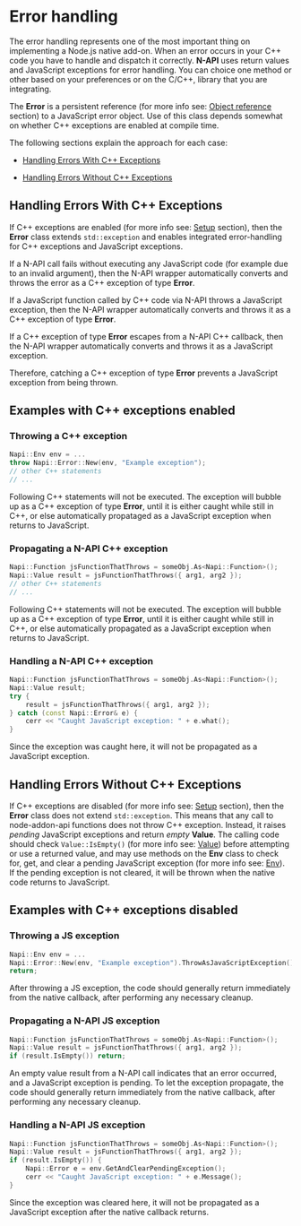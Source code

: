 # Error handling

The error handling represents one of the most important thing on implementing a
Node.js native add-on. When an error occurs in your C++ code you have to handle
and dispatch it correctly. **N-API** uses return values and JavaScript exceptions
for error handling. You can choice one method or other based on your preferences
or on the C/C++, library that you are integrating.

The **Error** is a persistent reference (for more info see: [Object reference](object_reference.md)
section) to a JavaScript error object. Use of this class depends somewhat on
whether C++ exceptions are enabled at compile time.

The following sections explain the approach for each case:

- [Handling Errors With C++ Exceptions](#exceptions)

- [Handling Errors Without C++ Exceptions](#noexceptions)

<a name="exceptions"></a>

## Handling Errors With C++ Exceptions

If C++ exceptions are enabled (for more info see: [Setup](setup.md) section),
then the **Error** class extends ```std::exception``` and enables integrated
error-handling for C++ exceptions and JavaScript exceptions.

If a N-API call fails without executing any JavaScript code (for example due to
an invalid argument), then the N-API wrapper automatically converts and throws
the error as a C++ exception of type **Error**.

If a JavaScript function called by C++ code via N-API throws a JavaScript
exception, then the N-API wrapper automatically converts and throws it as a C++
exception of type **Error**.

If a C++ exception of type **Error** escapes from a N-API C++ callback, then
the N-API wrapper automatically converts and throws it as a JavaScript exception.

Therefore, catching a C++ exception of type **Error** prevents a JavaScript
exception from being thrown.

## Examples with C++ exceptions enabled

### Throwing a C++ exception

```cpp
Napi::Env env = ...
throw Napi::Error::New(env, "Example exception");
// other C++ statements
// ...
```

Following C++ statements will not be executed. The exception will bubble up as a
C++ exception of type **Error**, until it is either caught while still in C++, or
else automatically propataged as a JavaScript exception when returns to
JavaScript.

### Propagating a N-API C++ exception

```cpp
Napi::Function jsFunctionThatThrows = someObj.As<Napi::Function>();
Napi::Value result = jsFunctionThatThrows({ arg1, arg2 });
// other C++ statements
// ...
```

Following C++ statements will not be executed. The exception will bubble up as a
C++ exception of type **Error**, until it is either caught while still in C++, or
else automatically propagated as a JavaScript exception when returns to 
JavaScript.

### Handling a N-API C++ exception

```cpp
Napi::Function jsFunctionThatThrows = someObj.As<Napi::Function>();
Napi::Value result;
try {
    result = jsFunctionThatThrows({ arg1, arg2 });
} catch (const Napi::Error& e) {
    cerr << "Caught JavaScript exception: " + e.what();
}
```

Since the exception was caught here, it will not be propagated as a JavaScript
exception.

<a name="noexceptions"></a>

## Handling Errors Without C++ Exceptions

If C++ exceptions are disabled (for more info see: [Setup](setup.md) section),
then the **Error**  class does not extend ```std::exception```. This means that
any call to node-addon-api functions does not throw C++ exception.
Instead, it raises _pending_ JavaScript exceptions and return _empty_ **Value**.
The calling code should check ```Value::IsEmpty()``` (for more info see: [Value](value.md))
before attempting or use a returned value, and may use methods on the **Env** class
to check for, get, and clear a pending JavaScript exception (for more info see: [Env](env.md)).
If the pending exception is not cleared, it will be thrown when the native code
returns to JavaScript.

## Examples with C++ exceptions disabled

### Throwing a JS exception

```cpp
Napi::Env env = ...
Napi::Error::New(env, "Example exception").ThrowAsJavaScriptException();
return;
```

After throwing a JS exception, the code should generally return immediately from
the native callback, after performing any necessary cleanup.

### Propagating a N-API JS exception

```cpp
Napi::Function jsFunctionThatThrows = someObj.As<Napi::Function>();
Napi::Value result = jsFunctionThatThrows({ arg1, arg2 });
if (result.IsEmpty()) return;
```

An empty value result from a N-API call indicates that an error occurred, and a
JavaScript exception is pending. To let the exception propagate, the code should
generally return immediately from the native callback, after performing any
necessary cleanup.

### Handling a N-API JS exception

```cpp
Napi::Function jsFunctionThatThrows = someObj.As<Napi::Function>();
Napi::Value result = jsFunctionThatThrows({ arg1, arg2 });
if (result.IsEmpty()) {
    Napi::Error e = env.GetAndClearPendingException();
    cerr << "Caught JavaScript exception: " + e.Message();
}
```

Since the exception was cleared here, it will not be propagated as a JavaScript
exception after the native callback returns.